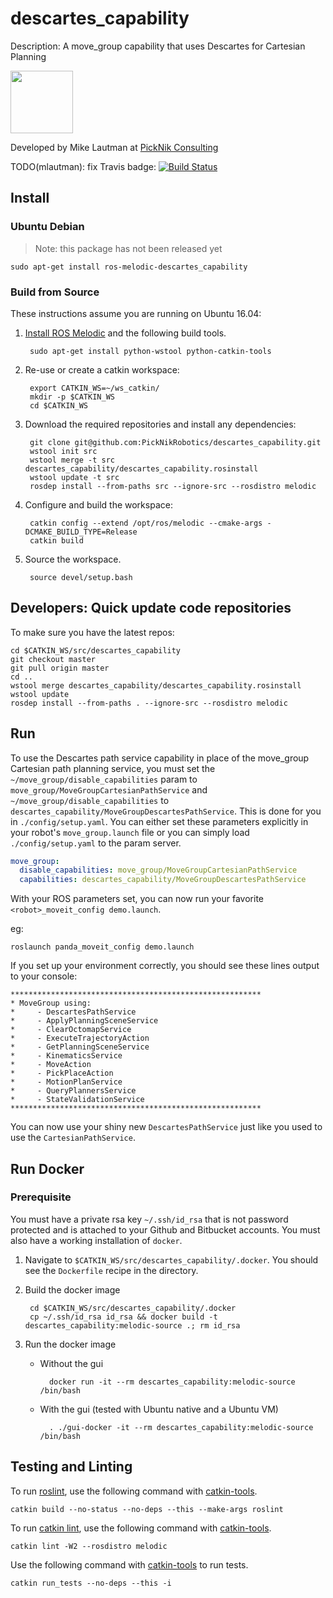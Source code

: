 # descartes_capability

Description: A move_group capability that uses Descartes for Cartesian Planning

<img src="https://picknik.ai/images/logo.jpg" width="100">

Developed by Mike Lautman at [PickNik Consulting](http://picknik.ai/)

TODO(mlautman): fix Travis badge:
[![Build Status](https://travis-ci.com/PickNikRobotics/descartes_capability.svg?token=o9hPQnr2kShM9ckDs6J8&branch=master)](https://travis-ci.com/PickNikRobotics/descartes_capability)

## Install

### Ubuntu Debian

> Note: this package has not been released yet

    sudo apt-get install ros-melodic-descartes_capability

### Build from Source

These instructions assume you are running on Ubuntu 16.04:

1. [Install ROS Melodic](http://wiki.ros.org/melodic/Installation/Ubuntu) and the following build tools.

        sudo apt-get install python-wstool python-catkin-tools

1. Re-use or create a catkin workspace:

        export CATKIN_WS=~/ws_catkin/
        mkdir -p $CATKIN_WS
        cd $CATKIN_WS

1. Download the required repositories and install any dependencies:

        git clone git@github.com:PickNikRobotics/descartes_capability.git
        wstool init src
        wstool merge -t src descartes_capability/descartes_capability.rosinstall
        wstool update -t src
        rosdep install --from-paths src --ignore-src --rosdistro melodic

1. Configure and build the workspace:

        catkin config --extend /opt/ros/melodic --cmake-args -DCMAKE_BUILD_TYPE=Release
        catkin build

1. Source the workspace.

        source devel/setup.bash

## Developers: Quick update code repositories

To make sure you have the latest repos:

    cd $CATKIN_WS/src/descartes_capability
    git checkout master
    git pull origin master
    cd ..
    wstool merge descartes_capability/descartes_capability.rosinstall
    wstool update
    rosdep install --from-paths . --ignore-src --rosdistro melodic

## Run

To use the Descartes path service capability in place of the move_group Cartesian path planning service, you must set the `~/move_group/disable_capabilities` param to `move_group/MoveGroupCartesianPathService` and `~/move_group/disable_capabilities` to `descartes_capability/MoveGroupDescartesPathService`. This is done for you in `./config/setup.yaml`. You can either set these parameters explicitly in your robot's `move_group.launch` file or you can simply load `./config/setup.yaml` to the param server.

```yaml
move_group:
  disable_capabilities: move_group/MoveGroupCartesianPathService
  capabilities: descartes_capability/MoveGroupDescartesPathService
```

With your ROS parameters set, you can now run your favorite `<robot>_moveit_config demo.launch`.

eg:

    roslaunch panda_moveit_config demo.launch

If you set up your environment correctly, you should see these lines output to your console:

```
********************************************************
* MoveGroup using:
*     - DescartesPathService
*     - ApplyPlanningSceneService
*     - ClearOctomapService
*     - ExecuteTrajectoryAction
*     - GetPlanningSceneService
*     - KinematicsService
*     - MoveAction
*     - PickPlaceAction
*     - MotionPlanService
*     - QueryPlannersService
*     - StateValidationService
********************************************************
```

You can now use your shiny new `DescartesPathService` just like you used to use the `CartesianPathService`.

## Run Docker

### Prerequisite

You must have a private rsa key `~/.ssh/id_rsa` that is not password protected and is attached to your Github and Bitbucket accounts. You must also have a working installation of `docker`.

1. Navigate to `$CATKIN_WS/src/descartes_capability/.docker`. You should see the `Dockerfile` recipe in the directory.

1. Build the docker image

        cd $CATKIN_WS/src/descartes_capability/.docker
        cp ~/.ssh/id_rsa id_rsa && docker build -t descartes_capability:melodic-source .; rm id_rsa

1. Run the docker image

    * Without the gui

            docker run -it --rm descartes_capability:melodic-source /bin/bash

    * With the gui (tested with Ubuntu native and a Ubuntu VM)

            . ./gui-docker -it --rm descartes_capability:melodic-source /bin/bash

## Testing and Linting

To run [roslint](http://wiki.ros.org/roslint), use the following command with [catkin-tools](https://catkin-tools.readthedocs.org/).

    catkin build --no-status --no-deps --this --make-args roslint

To run [catkin lint](https://pypi.python.org/pypi/catkin_lint), use the following command with [catkin-tools](https://catkin-tools.readthedocs.org/).

    catkin lint -W2 --rosdistro melodic

Use the following command with [catkin-tools](https://catkin-tools.readthedocs.org/) to run tests.

    catkin run_tests --no-deps --this -i
